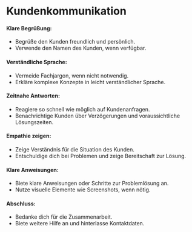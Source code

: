 # Kundenkommunikation
#### Klare Begrüßung:
- Begrüße den Kunden freundlich und persönlich.
- Verwende den Namen des Kunden, wenn verfügbar.

#### Verständliche Sprache:
- Vermeide Fachjargon, wenn nicht notwendig.
- Erkläre komplexe Konzepte in leicht verständlicher Sprache.

#### Zeitnahe Antworten:
- Reagiere so schnell wie möglich auf Kundenanfragen.
- Benachrichtige Kunden über Verzögerungen und voraussichtliche Lösungszeiten.

#### Empathie zeigen:
- Zeige Verständnis für die Situation des Kunden.
- Entschuldige dich bei Problemen und zeige Bereitschaft zur Lösung.

#### Klare Anweisungen:
- Biete klare Anweisungen oder Schritte zur Problemlösung an.
- Nutze visuelle Elemente wie Screenshots, wenn nötig.

#### Abschluss:
- Bedanke dich für die Zusammenarbeit.
- Biete weitere Hilfe an und hinterlasse Kontaktdaten.
